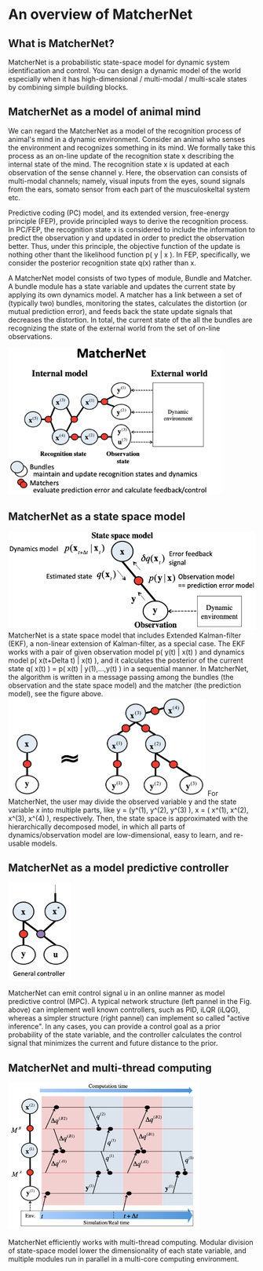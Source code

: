 # An overview of MatcherNet
## What is MatcherNet?
MatcherNet is a probabilistic state-space model for dynamic system identification and control. You can design a dynamic model of the world especially when it has high-dimensional / multi-modal / multi-scale states by combining simple building blocks.

## MatcherNet as a model of animal mind
We can regard the MatcherNet as a model of the recognition process of animal's mind in a dynamic environment. Consider an animal who senses the environment and recognizes something in its mind. We formally take this process as an on-line update of the recognition state  x  describing the internal state of the mind. The recognition state  x  is updated at each observation of the sense channel  y. Here, the observation can consists of multi-modal channels; namely, visual inputs from the eyes, sound signals from the ears, somato sensor from each part of the musculoskeltal system etc. 

Predictive coding (PC) model, and its extended version, free-energy principle (FEP), provide principled ways to derive the recognition process. In PC/FEP, the recognition state  x  is considered to include the information to predict the observation  y  and updated in order to predict the observation better. Thus, under this principle, the objective function of the update is nothing other thant the likelihood function  p( y | x ). In FEP, specifically, we consider the posterior recognition state  q(x)  rather than  x.


A MatcherNet model consists of two types of module, Bundle and Matcher. A bundle module has a state variable and updates the current state by applying its own dynamics model. A matcher has a link between a set of (typically two) bundles, monitoring the states, calculates the distortion (or mutual prediction error), and feeds back the state update signals that decreases the distortion. In total, the current state of the all the bundles are recognizing the state of the external world from the set of on-line observations.

<img alt="MatcherNet" src="MatcherNet.png" height="300"> 

## MatcherNet as a state space model
<img alt="MatcherNet" src="ssm.png" height="200">
MatcherNet is a state space model that includes Extended Kalman-filter (EKF), a non-linear extension of Kalman-filter, as a special case. The EKF works with a pair of given observation model p( y(t) | x(t) ) and dynamics model p( x(t+Delta t) | x(t) ), and it calculates the posterior of the current state q( x(t) ) = p( x(t) | y(1),...,y(t) ) in a sequential manner. In MatcherNet, the algorithm is written in a message passing among the bundles (the observation and the state space model) and the matcher (the prediction model), see the figure above.

<img alt="MatcherNet" src="decomposition.png" height="200">
For MatcherNet, the user may divide the observed variable  y  and the state variable  x  into multiple parts,  like  y = (y^(1), y^(2), y^(3) ),  x = ( x^(1), x^(2), x^(3), x^(4) ), respectively. Then, the state space is approximated with the hierarchically decomposed model, in which all parts of dynamics/observation model are low-dimensional, easy to learn, and re-usable models.

## MatcherNet as a model predictive controller
<img alt="MatcherNet" src="mn_controllers2.png" height="200">

MatcherNet can emit control signal u in an online manner as model predictive control (MPC). A typical network structure (left pannel in the Fig. above) can implement well known controllers, such as PID, iLQR (iLQG), whereas a simpler structure (right pannel) can implement so called "active inference". In any cases, you can provide a control goal as a prior probability of the state variable, and the controller calculates the control signal that minimizes the current and future distance to the prior. 

## MatcherNet and multi-thread computing
<img alt="MatcherNet" src="mn_parallel.png" height="300">

MatcherNet efficiently works with multi-thread computing. Modular division of state-space model lower the dimensionality of each state variable, and multiple modules run in parallel in a multi-core computing environment. 
